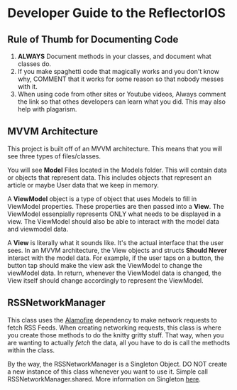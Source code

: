 #  Developer Guide to the ReflectorIOS

## Rule of Thumb for Documenting Code
1. __ALWAYS__ Document methods in your classes, and document what classes do.
2. If you make spaghetti code that magically works and you don't know why, COMMENT that it works for some reason so that nobody messes with it.
3. When using code from other sites or Youtube videos, Always comment the link so that othes developers can learn what you did. This may also help with plagarism.


## MVVM Architecture
This project is built off of an MVVM architecture. This means that you will see three types of files/classes.

You will see **Model** Files located in the Models folder. This will contain data or objects that represent data.
This includes objects that represent an article or maybe User data that we keep in memory.

A **ViewModel** object is a type of object that uses Models to fill in ViewModel properties. These properties are then passed into a **View**.
The ViewModel essenpially represents ONLY what needs to be displayed in a view. The ViewModel should also be able to interact with the model data and viewmodel data.

A **View** is literally what it sounds like. It's the actual interface that the user sees. In an MVVM architecture, the View objects and structs **Should Never** interact with the model data.
For example, if the user taps on a button, the button tap should make the view ask the ViewModel to change the viewModel data. In return, whenever the ViewModel data is changed, the View itself should change accordingly
to represent the ViewModel.


## RSSNetworkManager
This class uses the  [Alamofire](https://github.com/Alamofire/Alamofire) dependency to make network requests to fetch RSS Feeds.
When creating networking requests, this class is where you create those methods to do the knitty gritty stuff. 
That way, when you are wanting to actually *fetch* the data, all you have to do is call the methodts within the class.

By the way, the RSSNetworkManager is a Singleton Object.
DO NOT create a new instance of this class whenever you want to use it. Simple call RSSNetworkManager.shared.
More information on Singleton [here](https://cocoacasts.com/what-is-a-singleton-and-how-to-create-one-in-swift/).









